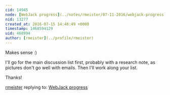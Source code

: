 ```yaml
---
cid: 14945
node: [WebJack progress](../notes/rmeister/07-11-2016/webjack-progress)
nid: 13277
created_at: 2016-07-15 14:48:49 +0000
timestamp: 1468594129
uid: 468994
author: [rmeister](../profile/rmeister)
---
```


Makes sense :)

I'll go for the main discussion list first, probably with a research note, as pictures don't go well with emails. Then I'll work along your list.

Thanks!

[rmeister](../profile/rmeister) replying to: [WebJack progress](../notes/rmeister/07-11-2016/webjack-progress)

